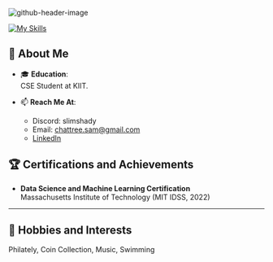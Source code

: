 ![github-header-image](https://github.com/user-attachments/assets/030f8b5d-fa61-4778-89ef-bced556cbcf7)
 
[![My Skills](https://skillicons.dev/icons?i=anaconda,python,linux,tensorflow,opencv,c,html,css,js)](https://skillicons.dev)
## 🌟 About Me  

- 🎓 **Education**:  
  CSE Student at KIIT. 

- 📫 **Reach Me At**:
  - Discord: slimshady
  - Email: [chattree.sam@gmail.com](mailto:chattree.sam@gmail.com)  
  - [LinkedIn](https://www.linkedin.com/in/samarthya04)  

## 🏆 Certifications and Achievements  

- **Data Science and Machine Learning Certification**  
  Massachusetts Institute of Technology (MIT IDSS, 2022)   

---

## 🎵 Hobbies and Interests  

Philately, Coin Collection, Music, Swimming  
